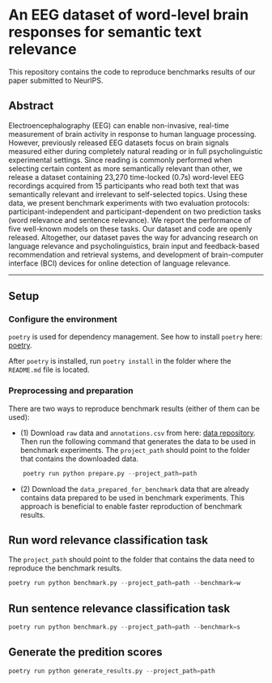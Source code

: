 
# An EEG dataset of word-level brain responses for semantic text relevance

This repository contains the code to reproduce benchmarks results of our paper submitted to NeurIPS. 

## Abstract
Electroencephalography (EEG) can enable non-invasive, real-time measurement of brain activity in response to human language processing. However, previously released EEG datasets focus on brain signals measured either during completely natural reading or in full psycholinguistic experimental settings. Since reading is commonly performed when selecting certain content as more semantically relevant than other, we release a dataset containing 23,270 time-locked (0.7s) word-level EEG recordings acquired from 15 participants who read both text that was semantically relevant and irrelevant to self-selected topics. Using these data, we present benchmark experiments with two evaluation protocols: participant-independent and participant-dependent on two prediction tasks (word relevance and sentence relevance). We report the performance of five well-known models on these tasks. Our dataset and code are openly released. Altogether, our dataset paves the way for advancing research on language relevance and psycholinguistics, brain input and feedback-based recommendation and retrieval systems, and development of brain-computer interface (BCI) devices for online detection of language relevance. 

---
## Setup

### Configure the environment
``poetry`` is used for dependency management.
See how to install ``poetry`` here: [poetry][3].

After ``poetry`` is installed, run ``poetry install`` in the folder where the ``README.md`` file is located.


### Preprocessing and preparation
There are two ways to reproduce benchmark results (either of them can be used):

- (1) Download ``raw`` data and ``annotations.csv`` from here: [data repository][1].
Then run the following command that generates the data to be used in benchmark experiments.
The ``project_path`` should point to the folder that contains the downloaded data.
```py
    poetry run python prepare.py --project_path=path
```
- (2) Download the ``data_prepared_for_benchmark`` data that are already contains data prepared to be used in 
benchmark experiments. This approach is beneficial to enable faster reproduction of benchmark results.


## Run word relevance classification task

The ``project_path`` should point to the folder that contains the data need to reproduce the benchmark results.
```py
poetry run python benchmark.py --project_path=path --benchmark=w
```

## Run sentence relevance classification task

```py
poetry run python benchmark.py --project_path=path --benchmark=s
```

## Generate the predition scores

```py
poetry run python generate_results.py --project_path=path
```

  [1]: https://doi.org/10.17605/OSF.IO/P4ZUE
  [2]: https://huggingface.co/datasets/VadymV/EEG-semantic-text-relevance
  [3]: https://python-poetry.org/docs/#installation
